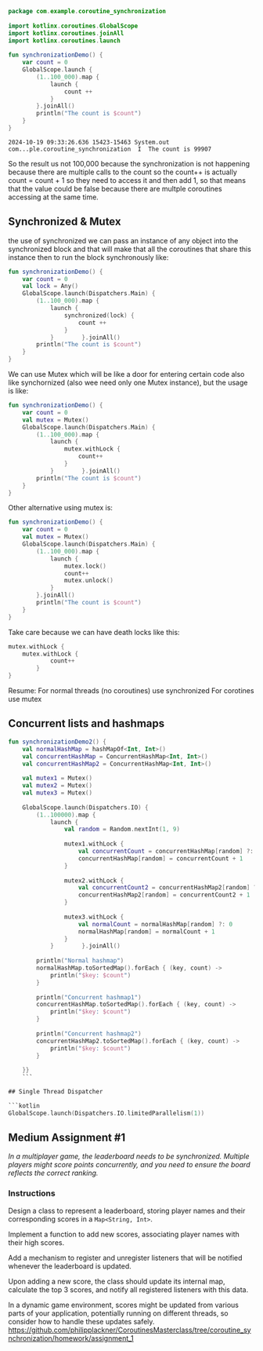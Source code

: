 ```kotlin
package com.example.coroutine_synchronization  
  
import kotlinx.coroutines.GlobalScope  
import kotlinx.coroutines.joinAll  
import kotlinx.coroutines.launch  
  
fun synchronizationDemo() {  
    var count = 0  
    GlobalScope.launch {  
        (1..100_000).map {  
            launch {  
                count ++  
            }  
        }.joinAll()  
        println("The count is $count")  
    }  
}
```
```
2024-10-19 09:33:26.636 15423-15463 System.out              com...ple.coroutine_synchronization  I  The count is 99907
```

So the result us not 100,000 because the synchronization is not happening because there are multiple calls to the count so the count++ is actually count = count + 1 so they need to access it and then add 1, so that means that the value could be false because there are multple coroutines accessing at the same time.


## Synchronized & Mutex

the use of synchronized we can pass an instance of any object into the synchronized block and that will make that all the coroutines that share this instance then to run the block synchronously like: 
```kotlin
fun synchronizationDemo() {  
    var count = 0  
    val lock = Any()  
    GlobalScope.launch(Dispatchers.Main) {  
        (1..100_000).map {  
            launch {  
                synchronized(lock) {  
                    count ++  
                }  
            }        }.joinAll()  
        println("The count is $count")  
    }  
}
```

We can use Mutex which will be like a door for entering certain code also like synchornized (also wee need only one Mutex instance), but the usage is like:
```kotlin
fun synchronizationDemo() {  
    var count = 0  
    val mutex = Mutex()  
    GlobalScope.launch(Dispatchers.Main) {  
        (1..100_000).map {  
            launch {  
                mutex.withLock {  
                    count++  
                }  
            }        }.joinAll()  
        println("The count is $count")  
    }  
}
```
Other alternative using mutex is:
```kotlin
fun synchronizationDemo() {  
    var count = 0  
    val mutex = Mutex()  
    GlobalScope.launch(Dispatchers.Main) {  
        (1..100_000).map {  
            launch {  
                mutex.lock()  
                count++  
                mutex.unlock()  
            }  
        }.joinAll()  
        println("The count is $count")  
    }  
}
```

Take care because we can have death locks like this:
```kotlin
mutex.withLock {   
	mutex.withLock {   
			count++  
	    }  
}
```

Resume:
For normal threads (no coroutines) use synchronized
For corotines use mutex


## Concurrent lists and hashmaps
```kotlin
fun synchronizationDemo2() {  
    val normalHashMap = hashMapOf<Int, Int>()  
    val concurrentHashMap = ConcurrentHashMap<Int, Int>()  
    val concurrentHashMap2 = ConcurrentHashMap<Int, Int>()  
  
    val mutex1 = Mutex()  
    val mutex2 = Mutex()  
    val mutex3 = Mutex()  
  
    GlobalScope.launch(Dispatchers.IO) {  
        (1..100000).map {  
            launch {  
                val random = Random.nextInt(1, 9)  
  
                mutex1.withLock {  
                    val concurrentCount = concurrentHashMap[random] ?: 0  
                    concurrentHashMap[random] = concurrentCount + 1  
                }  
  
                mutex2.withLock {  
                    val concurrentCount2 = concurrentHashMap2[random] ?: 0  
                    concurrentHashMap2[random] = concurrentCount2 + 1  
                }  
  
                mutex3.withLock {  
                    val normalCount = normalHashMap[random] ?: 0  
                    normalHashMap[random] = normalCount + 1  
                }  
            }        }.joinAll()  
  
        println("Normal hashmap")  
        normalHashMap.toSortedMap().forEach { (key, count) ->  
            println("$key: $count")  
        }  
  
        println("Concurrent hashmap1")  
        concurrentHashMap.toSortedMap().forEach { (key, count) ->  
            println("$key: $count")  
        }  
  
        println("Concurrent hashmap2")  
        concurrentHashMap2.toSortedMap().forEach { (key, count) ->  
            println("$key: $count")  
        }  
  
    }}
    ```

## Single Thread Dispatcher

```kotlin
GlobalScope.launch(Dispatchers.IO.limitedParallelism(1))
```


## Medium Assignment #1

_In a multiplayer game, the leaderboard needs to be synchronized. Multiple players might score points concurrently, and you need to ensure the board reflects the correct ranking._

### **Instructions**

Design a class to represent a leaderboard, storing player names and their corresponding scores in a `Map<String, Int>`.

Implement a function to add new scores, associating player names with their high scores.

Add a mechanism to register and unregister listeners that will be notified whenever the leaderboard is updated.

Upon adding a new score, the class should update its internal map, calculate the top 3 scores, and notify all registered listeners with this data.

In a dynamic game environment, scores might be updated from various parts of your application, potentially running on different threads, so consider how to handle these updates safely.
https://github.com/philipplackner/CoroutinesMasterclass/tree/coroutine_synchronization/homework/assignment_1

